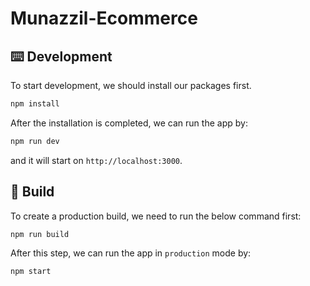 # Munazzil-Ecommerce

## ⌨️ Development

To start development, we should install our packages first.

```bash
npm install
```

After the installation is completed, we can run the app by:

```bash
npm run dev
```

and it will start on `http://localhost:3000`.

## 🚀 Build

To create a production build, we need to run the below command first:

```bash
npm run build
```

After this step, we can run the app in `production` mode by:

```bash
npm start
```
